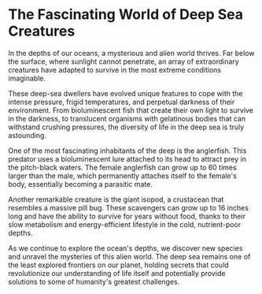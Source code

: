 # The Fascinating World of Deep Sea Creatures

In the depths of our oceans, a mysterious and alien world thrives. Far below the
surface, where sunlight cannot penetrate, an array of extraordinary creatures
have adapted to survive in the most extreme conditions imaginable.

These deep-sea dwellers have evolved unique features to cope with the intense
pressure, frigid temperatures, and perpetual darkness of their environment. From
bioluminescent fish that create their own light to survive in the darkness, to
translucent organisms with gelatinous bodies that can withstand crushing
pressures, the diversity of life in the deep sea is truly astounding.

One of the most fascinating inhabitants of the deep is the anglerfish. This
predator uses a bioluminescent lure attached to its head to attract prey in the
pitch-black waters. The female anglerfish can grow up to 60 times larger than
the male, which permanently attaches itself to the female's body, essentially
becoming a parasitic mate.

Another remarkable creature is the giant isopod, a crustacean that resembles a
massive pill bug. These scavengers can grow up to 16 inches long and have the
ability to survive for years without food, thanks to their slow metabolism and
energy-efficient lifestyle in the cold, nutrient-poor depths.

As we continue to explore the ocean's depths, we discover new species and
unravel the mysteries of this alien world. The deep sea remains one of the least
explored frontiers on our planet, holding secrets that could revolutionize our
understanding of life itself and potentially provide solutions to some of
humanity's greatest challenges.
